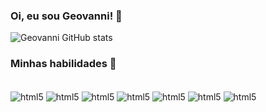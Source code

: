 ### Oi, eu sou Geovanni! 👋

![Geovanni GitHub stats](https://github-readme-stats.vercel.app/api?username=marcogeovanni&show_icons=true&theme=radical)

### Minhas habilidades 🥷

<div style='display: inline_block'><br/>
  <img align='center' alt='html5' src='https://img.shields.io/badge/Python-3776AB?style=for-the-badge&logo=python&logoColor=white'/>
  <img align='center' alt='html5' src='https://img.shields.io/badge/JavaScript-323330?style=for-the-badge&logo=javascript&logoColor=F7DF1E'/>
  <img align='center' alt='html5' src='https://img.shields.io/badge/TypeScript-007ACC?style=for-the-badge&logo=typescript&logoColor=white'/>
  <img align='center' alt='html5' src='https://img.shields.io/badge/HTML5-E34F26?style=for-the-badge&logo=html5&logoColor=white'/>
  <img align='center' alt='html5' src='https://img.shields.io/badge/CSS3-1572B6?style=for-the-badge&logo=css3&logoColor=white'/>
  <img align='center' alt='html5' src='https://img.shields.io/badge/MongoDB-4EA94B?style=for-the-badge&logo=mongodb&logoColor=white'/>
  <img align='center' alt='html5' src='https://img.shields.io/badge/GIT-E44C30?style=for-the-badge&logo=git&logoColor=white'/>
</div>
